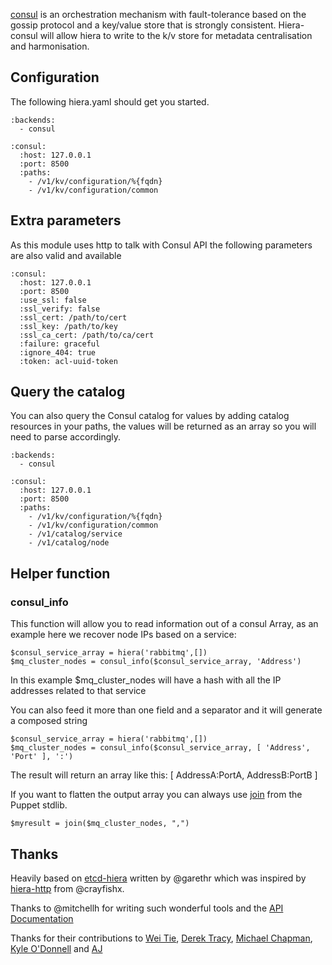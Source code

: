 [consul](http://www.consul.io) is an orchestration mechanism with fault-tolerance based on the gossip protocol and a key/value store that is strongly consistent. Hiera-consul will allow hiera to write to the k/v store for metadata centralisation and harmonisation.

## Configuration

The following hiera.yaml should get you started.

    :backends:
      - consul

    :consul:
      :host: 127.0.0.1
      :port: 8500
      :paths:
        - /v1/kv/configuration/%{fqdn}
        - /v1/kv/configuration/common

## Extra parameters

As this module uses http to talk with Consul API the following parameters are also valid and available

    :consul:
      :host: 127.0.0.1
      :port: 8500
      :use_ssl: false
      :ssl_verify: false
      :ssl_cert: /path/to/cert
      :ssl_key: /path/to/key
      :ssl_ca_cert: /path/to/ca/cert
      :failure: graceful
      :ignore_404: true
      :token: acl-uuid-token

## Query the catalog

You can also query the Consul catalog for values by adding catalog resources in your paths, the values will be returned as an array so you will need to parse accordingly.

    :backends:
      - consul

    :consul:
      :host: 127.0.0.1
      :port: 8500
      :paths:
        - /v1/kv/configuration/%{fqdn}
        - /v1/kv/configuration/common
        - /v1/catalog/service
        - /v1/catalog/node

## Helper function

### consul_info

This function will allow you to read information out of a consul Array, as an example here we recover node IPs based on a service:

    $consul_service_array = hiera('rabbitmq',[])
    $mq_cluster_nodes = consul_info($consul_service_array, 'Address')

In this example $mq_cluster_nodes will have a hash with all the IP addresses related to that service

You can also feed it more than one field and a separator and it will generate a composed string

    $consul_service_array = hiera('rabbitmq',[])
    $mq_cluster_nodes = consul_info($consul_service_array, [ 'Address', 'Port' ], ':')

The result will return an array like this: [ AddressA:PortA, AddressB:PortB ]

If you want to flatten the output array you can always use [join](https://forge.puppetlabs.com/puppetlabs/stdlib) from the Puppet stdlib.

    $myresult = join($mq_cluster_nodes, ",")

## Thanks

Heavily based on [etcd-hiera](https://github.com/garethr/hiera-etcd) written by @garethr which was inspired by [hiera-http](https://github.com/crayfishx/hiera-http) from @crayfishx.

Thanks to @mitchellh for writing such wonderful tools and the [API Documentation](http://www.consul.io/docs/agent/http.html)

Thanks for their contributions to [Wei Tie](https://github.com/TieWei), [Derek Tracy](https://github.com/tracyde), [Michael Chapman](https://github.com/michaeltchapman), [Kyle O'Donnell](https://github.com/kyleodonnell) and [AJ](https://github.com/aj-jester)
